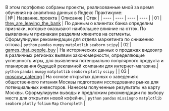 В этом портфолио собраны проекты, реализованные мной за время обучения на аналитика данных в Яндекс Практикуме: <br>
| № | Название_проекта | Описание | Стек |
| ---- | ---- | ---- | ---- |
| 01 | [they_are_leaving_the_bank](https://github.com/NucleiDatorum/Portfolio/blob/main/they_are_leaving_the_bank.ipynb) | По данным о клиентах банка определим признаки, которые оказывают наибольшее влияние на отток. По выявленным признакам разделим клиентов на сегменты. Сформулируем рекомендации для отдела маркетинга по снижению оттока.| `python` `pandas` `numpy` `matplotlib` `seaborn` `scipy`|
| 02 | [games_that_people_buy](https://github.com/NucleiDatorum/Portfolio/blob/main/games_that_people_buy.ipynb) | На исторических данных о продажах видеоигр в различных регионах выявим закономерности, определяющие успешность игры, для выявления потенциально популярного продукта и планирования будущей рекламной компании для интернет-магазина.| `python` `pandas` `numpy` `matplotlib` `seaborn` `plotly` `scipy` |
| 03 | [moscow_catering](https://github.com/NucleiDatorum/Portfolio/blob/main/moscow_catering.ipynb) | На основе открытых данных о заведениях общественного питания Москвы подготовим исследование рынка для потенциальных инвесторов. Нанесем полученные результаты на карту Москвы. Сформулируем выводы и предложим рекомендации по выбору места для открытия новой кофейни. | `python` `pandas` `missingno` `matplotlib` `seaborn` `plotly` `folium` `Map` `Choropleth` |
